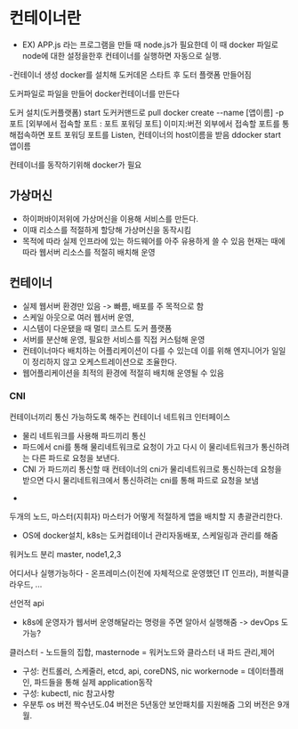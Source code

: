 
# 컨테이너란
- EX) APP.js 라는 프로그램을 만들 때  node.js가 필요한데 이 때 docker 파일로 node에 대한 설정을한후 컨테이너를 실행하면 자동으로 실행.

-컨테이너 생성
docker를 설치해 도커데몬 스타트 후 도터 플랫폼 만들어짐

도커파일로 파일을 만들어 docker컨테이너를 만든다


도커 설치(도커플랫폼) start 
도커커맨드로 pull
docker create --name [앱이름] -p 포트 [외부에서 접속할 포트 : 포트 포워딩 포트] 이미지:버전
외부에서 접속할 포트를 통해접속하면  포트 포워딩 포트를 Listen, 컨테이너의 host이름을 받음 
ddocker start 앱이름

컨테이너를 동작하기위해 docker가 필요


## 가상머신 

- 하이퍼바이저위에 가상머신을 이용해 서비스를 만든다.
- 이때 리소스를 적절하게 할당해 가상머신을 동작시킴
- 목적에 따라 실제 인프라에 있는 하드웨어를 아주 유용하게 쓸 수 있음
현재는 때에따라 웹서버 리소스를 적절히 배치해 운영

## 컨테이너
- 실제 웹서버 환경만 있음 -> 빠름, 배포를 주 목적으로 함
- 스케일 아웃으로 여러 웹서버 운영, 
- 시스템이 다운됐을 때 멀티 코스트 도커 플랫폼
- 서버를 분산해 운영, 필요한 서비스를 직접 커스텀해 운영
- 컨테이너마다 배치하는 어플리케이션이 다를 수 있는데 이를 위해 엔지니어가 일일이 정리하지 않고 오케스트레이션으로 조율한다.
- 웹어플리케이션을 최적의 환경에 적절히 배치해 운영될 수 있음

### CNI
컨테이너끼리 통신 가능하도록 해주는 컨테이너 네트워크 인터페이스
- 물리 네트워크를 사용해 파드끼리 통신
- 파드에서 cni를 통해 물리네트워크로 요청이 가고 다시 이 물리네트워크가 통신하려는 다른 파드로 요청을 보낸다.
- CNI 가 파드끼리 통신할 때 컨테이너의 cni가 물리네트워크로 통신하는데 요청을 받으면 다시 물리네트워크에서 통신하려는 cni를 통해 파드로 요청을 보냄

+

두개의 노드, 마스터(지휘자) 
마스터가 어떻게 적절하게 앱을 배치할 지 총괄관리한다. 

- OS에 docker설치, k8s는 도커컴테이너 관리자동배포, 스케일링과 관리를 해줌

워커노드 분리
master, node1,2,3 

어디서나 실행가능하다 - 온프레미스(이전에 자체적으로 운영했던 IT 인프라), 퍼블릭클라우드, ...

선언적 api
- k8s에 운영자가 웹서버 운영해달라는 명령을 주면 알아서 실행해줌 -> devOps 도 가능?



클러스터 - 노드들의 집합, 
masternode = 워커노드와 클라스터 내 파드 관리,제어
- 구성: 컨트롤러, 스케줄러, etcd, api, coreDNS, nic
workernode = 데이터플래인, 파드들을 통해 실제 application동작
- 구성: kubectl, nic
참고사항 
- 우분투 os 버전 짝수년도.04 버전은 5년동안 보안패치를 지원해줌 그외 버전은 9개월.


